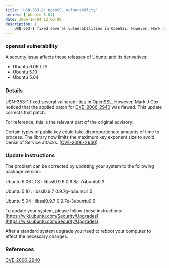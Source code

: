 ```yaml
---
title: "USN-353-2: OpenSSL vulnerability"
series: [ ubuntu-5.04]
date: 2006-10-04 12:00:00
description: |
    USN-353-1 fixed several vulnerabilities in OpenSSL. However, Mark J Cox noticed that the applied patch for [CVE-2006-2940](http://people.ubuntu.com/~ubuntu-security/cve/CVE-2006-2940) was flawed. This update corrects that patch.
--- 
```

 
### openssl vulnerability

A security issue affects these releases of Ubuntu and its derivatives:

* Ubuntu 6.06 LTS
* Ubuntu 5.10
* Ubuntu 5.04

### Details

USN-353-1 fixed several vulnerabilities in OpenSSL. However, Mark J Cox noticed that the applied patch for [CVE-2006-2940](http://people.ubuntu.com/~ubuntu-security/cve/CVE-2006-2940) was flawed. This update corrects that patch.

For reference, this is the relevant part of the original advisory:

 Certain types of public key could take disproportionate amounts of time to process. The library now limits the maximum key exponent size to avoid Denial of Service attacks. ([CVE-2006-2940](http://people.ubuntu.com/~ubuntu-security/cve/CVE-2006-2940))

### Update instructions

The problem can be corrected by updating your system to the following package version:

Ubuntu 6.06 LTS
 : libssl0.9.8 <span>0.9.8a-7ubuntu0.3</span>

Ubuntu 5.10
 : libssl0.9.7 <span>0.9.7g-1ubuntu1.5</span>

Ubuntu 5.04
 : libssl0.9.7 <span>0.9.7e-3ubuntu0.6</span>

To update your system, please follow these instructions: [https://wiki.ubuntu.com/Security/Upgrades](https://wiki.ubuntu.com/Security/Upgrades).

After a standard system upgrade you need to reboot your computer to effect the necessary changes.

### References

 [CVE-2006-2940](http://people.ubuntu.com/~ubuntu-security/cve/CVE-2006-2940)
 
